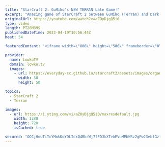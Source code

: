 ```yaml
---
title: "StarCraft 2: GuMiho's NEW TERRAN Late Game!"
excerpt: "Amazing game of StarCraft 2 between GuMiho (Terran) and Dark (Zerg). Thanks for Gamers Without Borders for sponsoring this video!  https://www.twitch.tv/gwbps_en https://youtube.com/Gamers8Esports https://gamerswithoutborders.com  Support my work: https://patreon.com/lowkotv Lowko Merch: https://lowko.shop"
originalUrl: https://youtube.com/watch?v=aZOyDjgQ5i0
type: video
length: PT28M39S
publishedDateTime: 2023-04-19T10:56:44Z
heat: 54

featuredContent: "<iframe width=\"800\" height=\"500\" frameborder=\"0\" src=\"https://www.youtube.com/embed/aZOyDjgQ5i0\" allow=\"accelerometer; autoplay; encrypted-media; gyroscope; picture-in-picture\" allowfullscreen></iframe>"

provider:
  name: LowkoTV
  domain: lowko.tv
  images:
    - url: https://everyday-cc.github.io/starcraft2/assets/images/organizations/lowko.tv-50x50.jpg
      width: 50
      height: 50

topics:
  - StarCraft 2
  - Terran

images:
  - url: https://i.ytimg.com/vi/aZOyDjgQ5i0/maxresdefault.jpg
    width: 1280
    height: 720
    isCached: true

secured: "OOCjHouTiToYMmkKqYDLIdxQ4RbsWj7fFOJkXTebEVuMPbKRz2gFw23ebfGzfx5vDuMdK25xEyls1pdvQaYog7eCTEOhlqqClbe1sn2X5nvOBGUVzYJZEdCyvOI6SfaHnYaYyQxpWy8xmKHWiE/yVcJ3t5+acxgz8hOfJfyN8tZtRuGO0nNb0aRDUfHn9hM+DQgs9OE1qI3h15liWWWLnRTNhsve3D9NIqIGrxhwZRh2sCF1kGoIPZzXQiMHpmuR6cM7PzfPT/y83TuCiHRAn4CyWRGHwsNgz195bfqfJfP6bZkKQp899h9CPvcDHb2XvjkVoKwaUxFVA2AYjQn+7rjQLgpM7lxTzd/hPsePZXvQx2Ffq4i06P06GREQt7F/rhAztBCShrSY4Fu9kGjA8GK5TAVNSxTZa+5zCQCVcuA=;7MkE0u7p6/sY36C4j3njiQ=="
---
```


